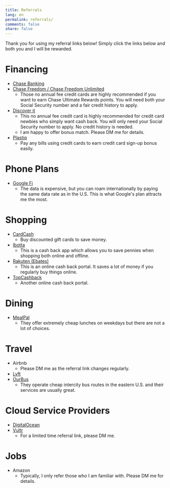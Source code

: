 ```yaml
---
title: Referrals
lang: en
permalink: referrals/
comments: false
share: false
---
```

Thank you for using my referral links below! Simply click the links below and both you and I will be rewarded.

# Financing

- [Chase Banking](https://accounts.chase.com/raf/share/2329285207)
- [Chase Freedom / Chase Freedom Unlimited](https://www.referyourchasecard.com/2f/6VBB27LIEW)
  - Those no annual fee credit cards are highly recommended if you want to earn Chase Ultimate Rewards points. You will need both your Social Security number and a fair credit history to apply.
- [Discover it](https://refer.discover.com/s/maobowen3)
  - This no annual fee credit card is highly recommended for credit card newbies who simply want cash back. You will only need your Social Security number to apply. No credit history is needed.
  - I am happy to offer bonus match. Please DM me for details.
- [Plastiq](https://apps.plastiq.com/cardholder_ui/start?referralCode=1495688)
  - Pay any bills using credit cards to earn credit card sign-up bonus easily.

# Phone Plans

- [Google Fi](https://g.co/fi/r/JXH8F2)
  - The data is expensive, but you can roam internationally by paying the same data rate as in the U.S. This is what Google's plan attracts me the most.

# Shopping

- [CardCash](https://refer.cardcash.com/Bowen)
  - Buy discounted gift cards to save money.
- [Ibotta](https://ibotta.onelink.me/iUfE/1005cd3f)
  - This is a cash back app which allows you to save pennies when shopping both online and offline.
- [Rakuten (Ebates)](https://www.rakuten.com/r/MAOBOW?eeid=28187)
  - This is an online cash back portal. It saves a lot of money if you regularly buy things online.
- [TopCashback](https://www.topcashback.com/ref/maobowen)
  - Another online cash back portal.

# Dining

- [MealPal](https://www.mealpal.com/bowenmao)
  - They offer extremely cheap lunches on weekdays but there are not a lot of choices.

# Travel

- Airbnb
  - Please DM me as the referral link changes regularly.
- [Lyft](https://www.lyft.com/i/BOWEN03679)
- [OurBus](https://www.ourbus.com/signup/OBGRBMUL?deeplink=ourbus://referfriend/OBGRBMUL)
  - They operate cheap intercity bus routes in the eastern U.S. and their services are usually great.

# Cloud Service Providers

- [DigitalOcean](https://m.do.co/c/881f697ed35a)
- [Vultr](https://www.vultr.com/?ref=7436070)
  - For a limited time referral link, please DM me.

# Jobs

- Amazon
  - Typically, I only refer those who I am familiar with. Please DM me for details.
